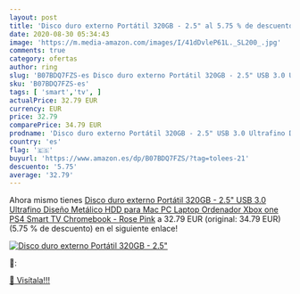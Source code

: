 ```yaml
---
layout: post
title: 'Disco duro externo Portátil 320GB - 2.5" al 5.75 % de descuento'
date: 2020-08-30 05:34:43
image: 'https://m.media-amazon.com/images/I/41dDvleP61L._SL200_.jpg'
comments: true
category: ofertas
author: ring
slug: 'B07BDQ7FZS-es Disco duro externo Portátil 320GB - 2.5" USB 3.0 Ultrafino...'
sku: 'B07BDQ7FZS-es'
tags: [ 'smart','tv', ]
actualPrice: 32.79 EUR
currency: EUR
price: 32.79
comparePrice: 34.79 EUR
prodname: 'Disco duro externo Portátil 320GB - 2.5" USB 3.0 Ultrafino Diseño Metálico HDD para Mac  PC  Laptop  Ordenador  Xbox one  PS4  Smart TV  Chromebook - Rose Pink'
country: 'es'
flag: '🇪🇸'
buyurl: 'https://www.amazon.es/dp/B07BDQ7FZS/?tag=tolees-21'
descuento: '5.75'
average: '32.79'
---
```


Ahora mismo tienes [Disco duro externo Portátil 320GB - 2.5" USB 3.0 Ultrafino Diseño Metálico HDD para Mac  PC  Laptop  Ordenador  Xbox one  PS4  Smart TV  Chromebook - Rose Pink](https://www.amazon.es/dp/B07BDQ7FZS/?tag=tolees-21) a 32.79 EUR (original: 34.79 EUR) (5.75 %  de descuento) en el siguiente enlace!

[![Disco duro externo Portátil 320GB - 2.5"](https://m.media-amazon.com/images/I/41dDvleP61L._SL200_.jpg)](https://www.amazon.es/dp/B07BDQ7FZS/?tag=tolees-21)

🔎:


[🛒 Visítala!!!](https://www.amazon.es/dp/B07BDQ7FZS/?tag=tolees-21)
